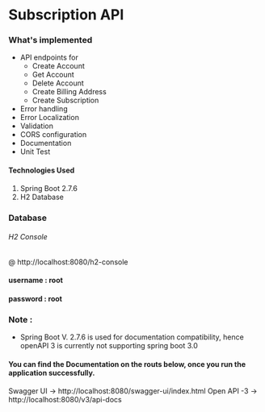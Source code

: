 # Subscription API

### What's implemented

- API endpoints for
    - Create Account
    - Get Account
    - Delete Account
    - Create Billing Address
    - Create Subscription
- Error handling
- Error Localization
- Validation
- CORS configuration
- Documentation
- Unit Test

#### Technologies Used

1. Spring Boot 2.7.6
2. H2 Database

### Database

###### H2 Console
@ http://localhost:8080/h2-console
#### username : root
#### password : root



### Note :
- Spring Boot V. 2.7.6 is used for documentation compatibility, hence openAPI 3 is currently not supporting
spring boot 3.0
#### You can find the Documentation on the routs below, once you run the application successfully.
Swagger UI -> http://localhost:8080/swagger-ui/index.html
Open API -3 -> http://localhost:8080/v3/api-docs
